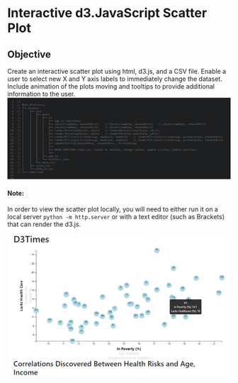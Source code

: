 # Interactive d3.JavaScript Scatter Plot

## Objective
Create an interactive scatter plot using html, d3.js, and a CSV file.
Enable a user to select new X and Y axis labels to immediately change the dataset.
Include animation of the plots moving and tooltips to provide additional information to the user.
![codeDirectory](img/d3_scatter_JS_functions.png)
#### Note:
In order to view the scatter plot locally, you will need to either run it on a local server `python -m http.server` or with a text editor (such as Brackets) that can render the d3.js.

![ScatterPlot](img/d3_scatter_screenShot.png)
